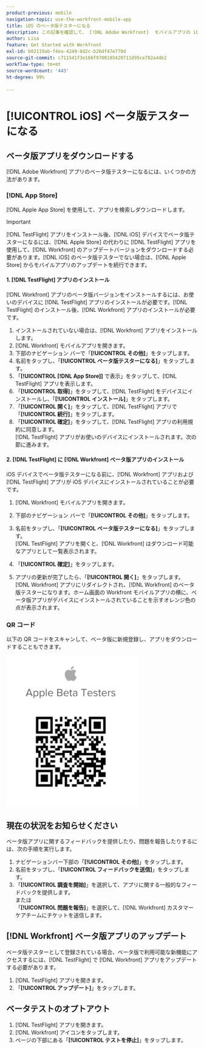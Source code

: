 ```yaml
---
product-previous: mobile
navigation-topic: use-the-workfront-mobile-app
title: iOS のベータ版テスターになる
description: この記事を確認して、 [!DNL Adobe Workfront]  モバイルアプリの iOS ベータ版のテスターになってください。
author: Lisa
feature: Get Started with Workfront
exl-id: b02119ab-f4ea-4249-8d2c-b26df47e770d
source-git-commit: c711541f3e166f9700195420711d95ce782a44b2
workflow-type: tm+mt
source-wordcount: '443'
ht-degree: 99%

---
```


# [!UICONTROL iOS] ベータ版テスターになる

## ベータ版アプリをダウンロードする

[!DNL Adobe Workfront] アプリのベータ版テスターになるには、いくつかの方法があります。

### [!DNL App Store]

[!DNL Apple App Store] を使用して、アプリを検索しダウンロードします。

>[!IMPORTANT]
>
>[!DNL TestFlight] アプリをインストール後、[!DNL iOS] デバイスでベータ版テスターになるには、[!DNL Apple Store] の代わりに [!DNL TestFlight] アプリを使用して、[!DNL Workfront] のアップデートバージョンをダウンロードする必要があります。[!DNL iOS] のベータ版テスターでない場合は、[!DNL Apple Store] からモバイルアプリのアップデートを続行できます。

#### &#x200B;1. [!DNL TestFlight] アプリのインストール

[!DNL Workfront] アプリのベータ版バージョンをインストールするには、お使いのデバイスに [!DNL TestFlight] アプリのインストールが必要です。[!DNL TestFlight] のインストール後、[!DNL Workfront] アプリのインストールが必要です。

1. インストールされていない場合は、[!DNL Workfront] アプリをインストールします。
1. [!DNL Workfront] モバイルアプリを開きます。
1. 下部のナビゲーション バーで「**[!UICONTROL その他]**」をタップします。
1. 名前をタップし、「**[!UICONTROL ベータ版テスターになる]**」をタップします。
1. 「**[!UICONTROL [!DNL App Store]]** で表示」をタップして、[!DNL TestFlight] アプリを表示します。
1. 「**[!UICONTROL 取得]**」をタップして、[!DNL TestFlight] をデバイスにインストールし、「**[!UICONTROL インストール]**」をタップします。
1. 「**[!UICONTROL 開く]**」をタップして、[!DNL TestFlight] アプリで「**[!UICONTROL 続行]**」をタップします。
1. 「**[!UICONTROL 確定]**」をタップして、[!DNL TestFlight] アプリの利用規約に同意します。\
   [!DNL TestFlight] アプリがお使いのデバイスにインストールされます。次の節に進みます。

#### &#x200B;2. [!DNL TestFlight] に [!DNL Workfront] ベータ版アプリのインストール

iOS デバイスでベータ版テスターになる前に、[!DNL Workfront] アプリおよび [!DNL TestFlight] アプリが iOS デバイスにインストールされていることが必要です。

1. [!DNL Workfront] モバイルアプリを開きます。
1. 下部のナビゲーション バーで「**[!UICONTROL その他]**」をタップします。
1. 名前をタップし、「**[!UICONTROL ベータ版テスターになる]**」をタップします。\
   [!DNL TestFlight] アプリを開くと、[!DNL Workfront] はダウンロード可能なアプリとして一覧表示されます。

1. 「**[!UICONTROL 確定]**」をタップします。
1. アプリの更新が完了したら、「**[!UICONTROL 開く]**」をタップします。\
   [!DNL Workfront] アプリにリダイレクトされ、[!DNL Workfront] のベータ版テスターになります。ホーム画面の Workfront モバイルアプリの横に、ベータ版アプリがデバイスにインストールされていることを示すオレンジ色の点が表示されます。

### QR コード

以下の QR コードをスキャンして、ベータ版に新規登録し、アプリをダウンロードすることもできます。

![iOS QR コード &#x200B;](assets/ios-qr-code-350x397.png)

## 現在の状況をお知らせください

ベータ版アプリに関するフィードバックを提供したり、問題を報告したりするには、次の手順を実行します。

1. ナビゲーションバー下部の「**[!UICONTROL その他]**」をタップします。
1. 名前をタップし、「**[!UICONTROL フィードバックを送信]**」をタップします。
1. 「**[!UICONTROL 調査を開始]**」を選択して、アプリに関する一般的なフィードバックを提供します。\
   または\
   「**[!UICONTROL 問題を報告]**」を選択して、[!DNL Workfront] カスタマーケアチームにチケットを送信します。

## [!DNL Workfront] ベータ版アプリのアップデート

ベータ版テスターとして登録されている場合、ベータ版で利用可能な新機能にアクセスするには、[!DNL TestFlight] で [!DNL Workfront] アプリをアップデートする必要があります。

1. [!DNL TestFlight] アプリを開きます。
1. 「**[!UICONTROL アップデート]**」をタップします。

## ベータテストのオプトアウト

1. [!DNL TestFlight] アプリを開きます。
1. [!DNL Workfront] アイコンをタップします。
1. ページの下部にある「**[!UICONTROL テストを停止]**」をタップします。
